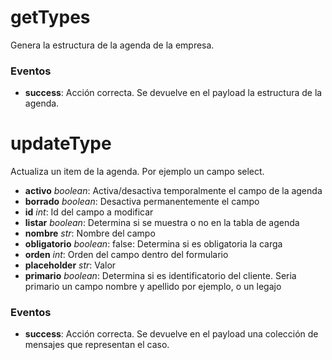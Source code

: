 # getTypes
Genera la estructura de la agenda de la empresa.

### Eventos
* **success**: Acción correcta. Se devuelve en el payload la estructura de la agenda.


# updateType
Actualiza un item de la agenda. Por ejemplo un campo select.
* **activo** _boolean_: Activa/desactiva temporalmente el campo de la agenda
* **borrado** _boolean_: Desactiva permanentemente el campo
* **id** _int_: Id del campo a modificar
* **listar** _boolean_: Determina si se muestra o no en la tabla de agenda
* **nombre** _str_: Nombre del campo
* **obligatorio** _boolean_: false: Determina si es obligatoria la carga
* **orden** _int_: Orden del campo dentro del formulario
* **placeholder** _str_: Valor  
* **primario** _boolean_: Determina si es identificatorio del cliente. Seria primario un campo nombre y apellido por ejemplo, o un legajo

### Eventos
* **success**: Acción correcta. Se devuelve en el payload una colección de mensajes que representan el caso.
